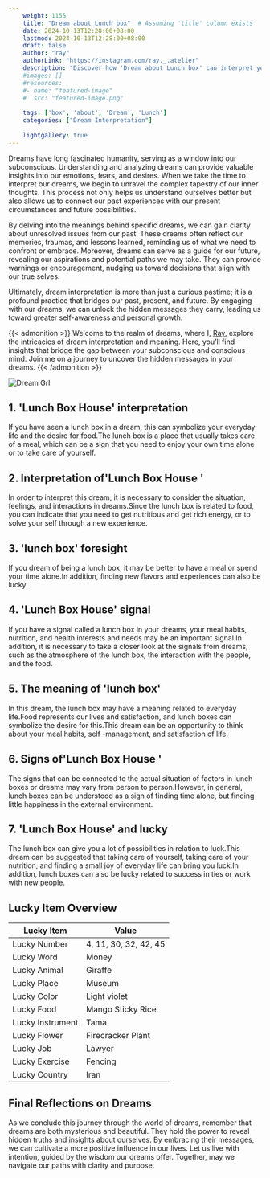 ```yaml
---
    weight: 1155
    title: "Dream about Lunch box"  # Assuming 'title' column exists
    date: 2024-10-13T12:28:00+08:00
    lastmod: 2024-10-13T12:28:00+08:00
    draft: false
    author: "ray"
    authorLink: "https://instagram.com/ray._.atelier"
    description: "Discover how 'Dream about Lunch box' can interpret your future and uncover its significant meanings in your life."
    #images: []
    #resources:
    #- name: "featured-image"
    #  src: "featured-image.png"
    
    tags: ['box', 'about', 'Dream', 'Lunch']
    categories: ["Dream Interpretation"]
    
    lightgallery: true
---
```

    
Dreams have long fascinated humanity, serving as a window into our subconscious. Understanding and analyzing dreams can provide valuable insights into our emotions, fears, and desires. When we take the time to interpret our dreams, we begin to unravel the complex tapestry of our inner thoughts. This process not only helps us understand ourselves better but also allows us to connect our past experiences with our present circumstances and future possibilities.

By delving into the meanings behind specific dreams, we can gain clarity about unresolved issues from our past. These dreams often reflect our memories, traumas, and lessons learned, reminding us of what we need to confront or embrace. Moreover, dreams can serve as a guide for our future, revealing our aspirations and potential paths we may take. They can provide warnings or encouragement, nudging us toward decisions that align with our true selves.

Ultimately, dream interpretation is more than just a curious pastime; it is a profound practice that bridges our past, present, and future. By engaging with our dreams, we can unlock the hidden messages they carry, leading us toward greater self-awareness and personal growth.

{{< admonition >}}
Welcome to the realm of dreams, where I, [Ray](https://instagram.com/ray._.atelier), explore the intricacies of dream interpretation and meaning. Here, you’ll find insights that bridge the gap between your subconscious and conscious mind. Join me on a journey to uncover the hidden messages in your dreams.
{{< /admonition >}}

![Dream Grl](https://cdn.pixabay.com/photo/2017/11/02/03/35/gothic-2910057_1280.jpg "Dream Grl")

## 1. 'Lunch Box House' interpretation
If you have seen a lunch box in a dream, this can symbolize your everyday life and the desire for food.The lunch box is a place that usually takes care of a meal, which can be a sign that you need to enjoy your own time alone or to take care of yourself.

## 2. Interpretation of'Lunch Box House '
In order to interpret this dream, it is necessary to consider the situation, feelings, and interactions in dreams.Since the lunch box is related to food, you can indicate that you need to get nutritious and get rich energy, or to solve your self through a new experience.

## 3. 'lunch box' foresight
If you dream of being a lunch box, it may be better to have a meal or spend your time alone.In addition, finding new flavors and experiences can also be lucky.

## 4. 'Lunch Box House' signal
If you have a signal called a lunch box in your dreams, your meal habits, nutrition, and health interests and needs may be an important signal.In addition, it is necessary to take a closer look at the signals from dreams, such as the atmosphere of the lunch box, the interaction with the people, and the food.

## 5. The meaning of 'lunch box'
In this dream, the lunch box may have a meaning related to everyday life.Food represents our lives and satisfaction, and lunch boxes can symbolize the desire for this.This dream can be an opportunity to think about your meal habits, self -management, and satisfaction of life.

## 6. Signs of'Lunch Box House '
The signs that can be connected to the actual situation of factors in lunch boxes or dreams may vary from person to person.However, in general, lunch boxes can be understood as a sign of finding time alone, but finding little happiness in the external environment.

## 7. 'Lunch Box House' and lucky
The lunch box can give you a lot of possibilities in relation to luck.This dream can be suggested that taking care of yourself, taking care of your nutrition, and finding a small joy of everyday life can bring you luck.In addition, lunch boxes can also be lucky related to success in ties or work with new people.

## Lucky Item Overview
| Lucky Item          | Value              |
|---------------|--------------------|
| Lucky Number        | 4, 11, 30, 32, 42, 45  |
| Lucky Word          | Money |
| Lucky Animal        | Giraffe |
| Lucky Place         | Museum     |
| Lucky Color         | Light violet     |
| Lucky Food          | Mango Sticky Rice      |
| Lucky Instrument    | Tama |
| Lucky Flower        | Firecracker Plant    |
| Lucky Job           | Lawyer       |
| Lucky Exercise      | Fencing  |
| Lucky Country       | Iran    |


##  Final Reflections on Dreams

As we conclude this journey through the world of dreams, remember that dreams are both mysterious and beautiful. They hold the power to reveal hidden truths and insights about ourselves. By embracing their messages, we can cultivate a more positive influence in our lives. Let us live with intention, guided by the wisdom our dreams offer. Together, may we navigate our paths with clarity and purpose.
